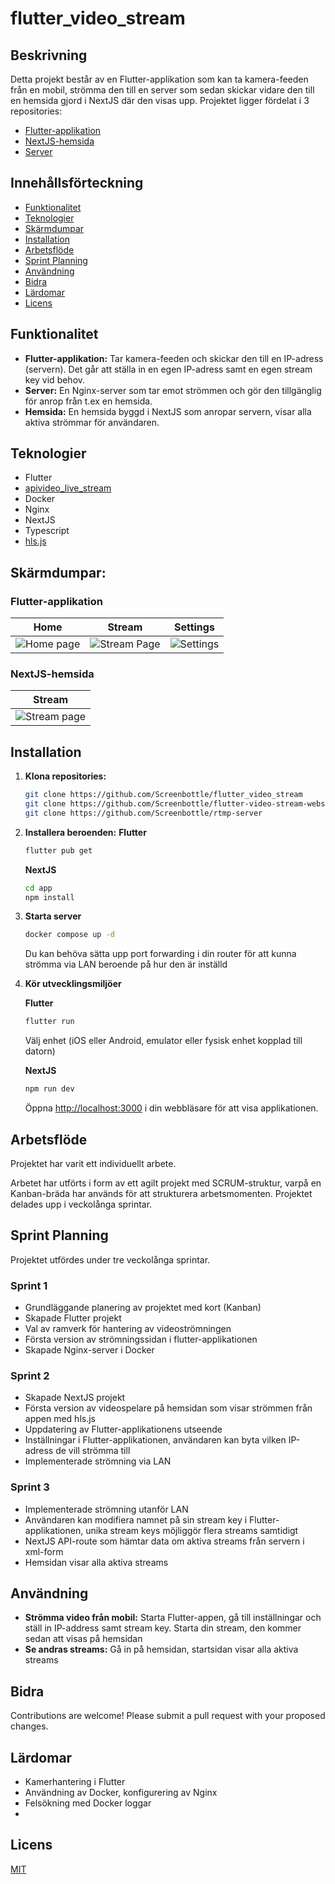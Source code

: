 # flutter_video_stream

## Beskrivning

Detta projekt består av en Flutter-applikation som kan ta kamera-feeden från en mobil, strömma den till en server som sedan skickar vidare den till en hemsida gjord i NextJS där den visas upp.
Projektet ligger fördelat i 3 repositories:

- [Flutter-applikation](https://github.com/Screenbottle/flutter_video_stream)
- [NextJS-hemsida](https://github.com/Screenbottle/flutter-video-stream-website)
- [Server](https://github.com/Screenbottle/rtmp-server)

## Innehållsförteckning

- [Funktionalitet](#funktionalitet)
- [Teknologier](#teknologier)
- [Skärmdumpar](#skärmdumpar)
- [Installation](#installation)
- [Arbetsflöde](#arbetsflöde)
- [Sprint Planning](#sprint-planning)
- [Användning](#användning)
- [Bidra](#bidra)
- [Lärdomar](#lärdomar)
- [Licens](#licens)

## Funktionalitet

- **Flutter-applikation:** Tar kamera-feeden och skickar den till en IP-adress (servern). Det går att ställa in en egen IP-adress samt en egen stream key vid behov.
- **Server:** En Nginx-server som tar emot strömmen och gör den tillgänglig för anrop från t.ex en hemsida.
- **Hemsida:** En hemsida byggd i NextJS som anropar servern, visar alla aktiva strömmar för användaren.

## Teknologier

- Flutter
- [apivideo_live_stream](https://pub.dev/packages/apivideo_live_stream)
- Docker
- Nginx
- NextJS
- Typescript
- [hls.js](https://www.npmjs.com/package/hls.js/v/0.8.5)

## Skärmdumpar:

### Flutter-applikation

|                Home                   |              Stream                       |                  Settings                |
| :-----------------------------------: | :---------------------------------------: | :--------------------------------------: |
| ![Home page](readme/flutter/home.png) | ![Stream Page](readme/flutter/stream.png) | ![Settings](readme/flutter/settings.png) |

### NextJS-hemsida

|                Stream                |
| :----------------------------------: |
| ![Stream page](readme/nextjs/stream.png) |

## Installation

1.  **Klona repositories:**

    ```bash
    git clone https://github.com/Screenbottle/flutter_video_stream
    git clone https://github.com/Screenbottle/flutter-video-stream-website
    git clone https://github.com/Screenbottle/rtmp-server
    ```

2.  **Installera beroenden:**
    **Flutter**
    ```bash
    flutter pub get
    ```

    **NextJS**
    ```bash
    cd app
    npm install
    ```

3. **Starta server**
    ```bash
    docker compose up -d
    ```

    Du kan behöva sätta upp port forwarding i din router för att kunna strömma via LAN beroende på hur den är inställd

4. **Kör utvecklingsmiljöer**

    **Flutter**
    ```bash
    flutter run
    ```
    Välj enhet (iOS eller Android, emulator eller fysisk enhet kopplad till datorn)

    **NextJS**
    ```bash
    npm run dev
    ```
    Öppna [http://localhost:3000](http://localhost:3000) i din webbläsare för att visa applikationen.

## Arbetsflöde

Projektet har varit ett individuellt arbete.

Arbetet har utförts i form av ett agilt projekt med SCRUM-struktur, varpå en Kanban-bräda har används för att strukturera arbetsmomenten. Projektet delades upp i veckolånga sprintar.

## Sprint Planning

Projektet utfördes under tre veckolånga sprintar.

### Sprint 1

- Grundläggande planering av projektet med kort (Kanban)
- Skapade Flutter projekt
- Val av ramverk för hantering av videoströmningen
- Första version av strömningssidan i flutter-applikationen
- Skapade Nginx-server i Docker

### Sprint 2

- Skapade NextJS projekt
- Första version av videospelare på hemsidan som visar strömmen från appen med hls.js
- Uppdatering av Flutter-applikationens utseende
- Inställningar i Flutter-applikationen, användaren kan byta vilken IP-adress de vill strömma till
- Implementerade strömning via LAN

### Sprint 3

- Implementerade strömning utanför LAN
- Användaren kan modifiera namnet på sin stream key i Flutter-applikationen, unika stream keys möjliggör flera streams samtidigt
- NextJS API-route som hämtar data om aktiva streams från servern i xml-form
- Hemsidan visar alla aktiva streams

## Användning

- **Strömma video från mobil:** Starta Flutter-appen, gå till inställningar och ställ in IP-address samt stream key. Starta din stream, den kommer sedan att visas på hemsidan
- **Se andras streams:** Gå in på hemsidan, startsidan visar alla aktiva streams

## Bidra

Contributions are welcome! Please submit a pull request with your proposed changes.

## Lärdomar

- Kamerhantering i Flutter
- Användning av Docker, konfigurering av Nginx
- Felsökning med Docker loggar
- 

## Licens

[MIT](LICENSE)